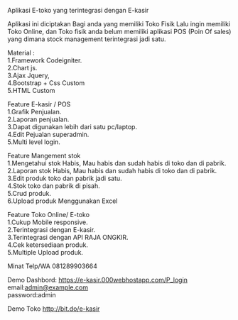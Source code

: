 Aplikasi E-toko yang terintegrasi dengan E-kasir

Aplikasi ini diciptakan Bagi anda yang memiliki Toko Fisik Lalu ingin memiliki Toko Online,
dan Toko fisik anda belum memiliki aplikasi POS (Poin Of sales) yang dimana stock management terintegrasi jadi satu.

Material :<br>
1.Framework Codeigniter.<br>
2.Chart js.<br>
3.Ajax Jquery,<br>
4.Bootstrap + Css Custom<br>
5.HTML Custom<br>


Feature E-kasir / POS<br>
1.Grafik Penjualan.<br>
2.Laporan penjualan.<br>
3.Dapat digunakan lebih dari satu pc/laptop.<br>
4.Edit Pejualan superadmin.<br>
5.Multi level login.<br>


Feature Mangement stok <br>
1.Mengetahui stok Habis, Mau habis dan sudah habis di  toko dan di pabrik.<br>
2.Laporan stok Habis, Mau habis dan sudah habis di  toko dan di pabrik.<br>
3.Edit produk toko dan pabrik jadi satu.<br>
4.Stok toko dan pabrik di pisah.<br>
5.Crud produk.<br>
6.Upload produk Menggunakan Excel <br>

Feature Toko Online/ E-toko<br>
1.Cukup Mobile responsive.<br>
2.Terintegrasi dengan E-kasir.<br>
3.Terintegrasi dengan API RAJA ONGKIR.<br>
4.Cek ketersediaan produk.<br>
5.Multiple Upload produk.<br>


Minat Telp/WA 081289903664<br>


Demo  Dashbord: https://e-kasir.000webhostapp.com/P_login  <br>
email:admin@example.com<br>
password:admin<br>

Demo Toko http://bit.do/e-kasir<br>
